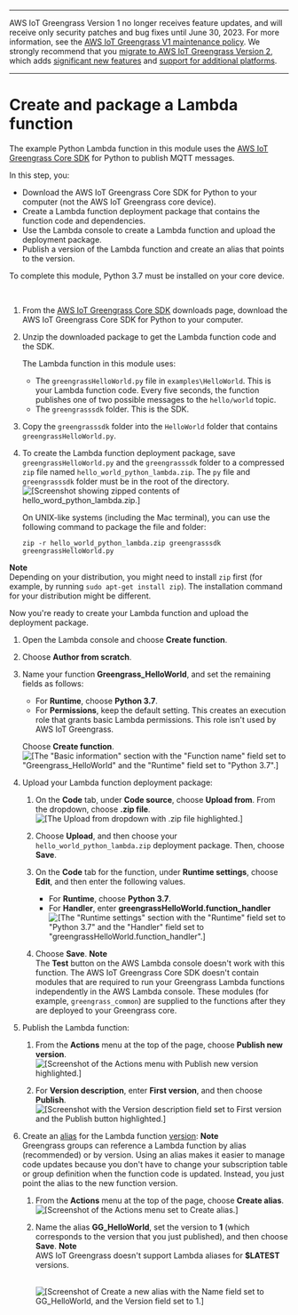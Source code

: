 --------

AWS IoT Greengrass Version 1 no longer receives feature updates, and will receive only security patches and bug fixes until June 30, 2023\. For more information, see the [AWS IoT Greengrass V1 maintenance policy](https://docs.aws.amazon.com/greengrass/v1/developerguide/maintenance-policy.html)\. We strongly recommend that you [migrate to AWS IoT Greengrass Version 2](https://docs.aws.amazon.com/greengrass/v2/developerguide/move-from-v1.html), which adds [significant new features](https://docs.aws.amazon.com/greengrass/v2/developerguide/greengrass-v2-whats-new.html) and [support for additional platforms](https://docs.aws.amazon.com/greengrass/v2/developerguide/operating-system-feature-support-matrix.html)\.

--------

# Create and package a Lambda function<a name="create-lambda"></a>

The example Python Lambda function in this module uses the [AWS IoT Greengrass Core SDK](lambda-functions.md#lambda-sdks-core) for Python to publish MQTT messages\.

In this step, you:
+ Download the AWS IoT Greengrass Core SDK for Python to your computer \(not the AWS IoT Greengrass core device\)\.
+ Create a Lambda function deployment package that contains the function code and dependencies\.
+ Use the Lambda console to create a Lambda function and upload the deployment package\.
+ Publish a version of the Lambda function and create an alias that points to the version\.

To complete this module, Python 3\.7 must be installed on your core device\.

 <a name="create-lambda-procedure"></a>

1. <a name="download-ggc-sdk"></a> From the [AWS IoT Greengrass Core SDK](what-is-gg.md#gg-core-sdk-download) downloads page, download the AWS IoT Greengrass Core SDK for Python to your computer\.

1. Unzip the downloaded package to get the Lambda function code and the SDK\.

   The Lambda function in this module uses:
   + The `greengrassHelloWorld.py` file in `examples\HelloWorld`\. This is your Lambda function code\. Every five seconds, the function publishes one of two possible messages to the `hello/world` topic\.
   + The `greengrasssdk` folder\. This is the SDK\.

1. Copy the `greengrasssdk` folder into the `HelloWorld` folder that contains `greengrassHelloWorld.py`\.

1. To create the Lambda function deployment package, save `greengrassHelloWorld.py` and the `greengrasssdk` folder to a compressed `zip` file named `hello_world_python_lambda.zip`\. The `py` file and `greengrasssdk` folder must be in the root of the directory\.  
![\[Screenshot showing zipped contents of hello_word_python_lambda.zip.\]](http://docs.aws.amazon.com/greengrass/v1/developerguide/images/gg-get-started-017.png)

   On UNIX\-like systems \(including the Mac terminal\), you can use the following command to package the file and folder:

   ```
   zip -r hello_world_python_lambda.zip greengrasssdk greengrassHelloWorld.py
   ```
**Note**  
Depending on your distribution, you might need to install `zip` first \(for example, by running `sudo apt-get install zip`\)\. The installation command for your distribution might be different\.

   Now you're ready to create your Lambda function and upload the deployment package\.

1. Open the Lambda console and choose **Create function**\.

1. Choose **Author from scratch**\.

1. Name your function **Greengrass\_HelloWorld**, and set the remaining fields as follows:
   + For **Runtime**, choose **Python 3\.7**\.
   + For **Permissions**, keep the default setting\. This creates an execution role that grants basic Lambda permissions\. This role isn't used by AWS IoT Greengrass\.

   Choose **Create function**\.  
![\[The "Basic information" section with the "Function name" field set to "Greengrass_HelloWorld" and the "Runtime" field set to "Python 3.7".\]](http://docs.aws.amazon.com/greengrass/v1/developerguide/images/gg-get-started-023.png)

1. Upload your Lambda function deployment package:

   1. <a name="lambda-console-upload"></a>On the **Code** tab, under **Code source**, choose **Upload from**\. From the dropdown, choose **\.zip file**\.  
![\[The Upload from dropdown with .zip file highlighted.\]](http://docs.aws.amazon.com/greengrass/v1/developerguide/images/lra-console/upload-deployment-package.png)

   1. Choose **Upload**, and then choose your `hello_world_python_lambda.zip` deployment package\. Then, choose **Save**\.

   1. <a name="lambda-console-runtime-settings-para"></a>On the **Code** tab for the function, under **Runtime settings**, choose **Edit**, and then enter the following values\.
      + For **Runtime**, choose **Python 3\.7**\.
      + For **Handler**, enter **greengrassHelloWorld\.function\_handler**  
![\[The "Runtime settings" section with the "Runtime" field set to "Python 3.7" and the "Handler" field set to "greengrassHelloWorld.function_handler".\]](http://docs.aws.amazon.com/greengrass/v1/developerguide/images/gg-get-started-023-2.png)

   1. <a name="lambda-console-save-config"></a>Choose **Save**\.
**Note**  
The **Test** button on the AWS Lambda console doesn't work with this function\. The AWS IoT Greengrass Core SDK doesn't contain modules that are required to run your Greengrass Lambda functions independently in the AWS Lambda console\. These modules \(for example, `greengrass_common`\) are supplied to the functions after they are deployed to your Greengrass core\.

1. <a name="publish-function-version"></a>Publish the Lambda function:

   1. From the **Actions** menu at the top of the page, choose **Publish new version**\.  
![\[Screenshot of the Actions menu with Publish new version highlighted.\]](http://docs.aws.amazon.com/greengrass/v1/developerguide/images/gg-get-started-026.png)

   1. For **Version description**, enter **First version**, and then choose **Publish**\.  
![\[Screenshot with the Version description field set to First version and the Publish button highlighted.\]](http://docs.aws.amazon.com/greengrass/v1/developerguide/images/gg-get-started-027.png)

1. <a name="create-version-alias"></a>Create an [alias](https://docs.aws.amazon.com/lambda/latest/dg/configuration-aliases.html) for the Lambda function [version](https://docs.aws.amazon.com/lambda/latest/dg/versioning-aliases.html):
**Note**  
Greengrass groups can reference a Lambda function by alias \(recommended\) or by version\. Using an alias makes it easier to manage code updates because you don't have to change your subscription table or group definition when the function code is updated\. Instead, you just point the alias to the new function version\.

   1. From the **Actions** menu at the top of the page, choose **Create alias**\.  
![\[Screenshot of the Actions menu set to Create alias.\]](http://docs.aws.amazon.com/greengrass/v1/developerguide/images/gg-get-started-028.png)

   1. Name the alias **GG\_HelloWorld**, set the version to **1** \(which corresponds to the version that you just published\), and then choose **Save**\.
**Note**  
AWS IoT Greengrass doesn't support Lambda aliases for **$LATEST** versions\.

         
![\[Screenshot of Create a new alias with the Name field set to GG_HelloWorld, and the Version field set to 1.\]](http://docs.aws.amazon.com/greengrass/v1/developerguide/images/gg-get-started-029.png)